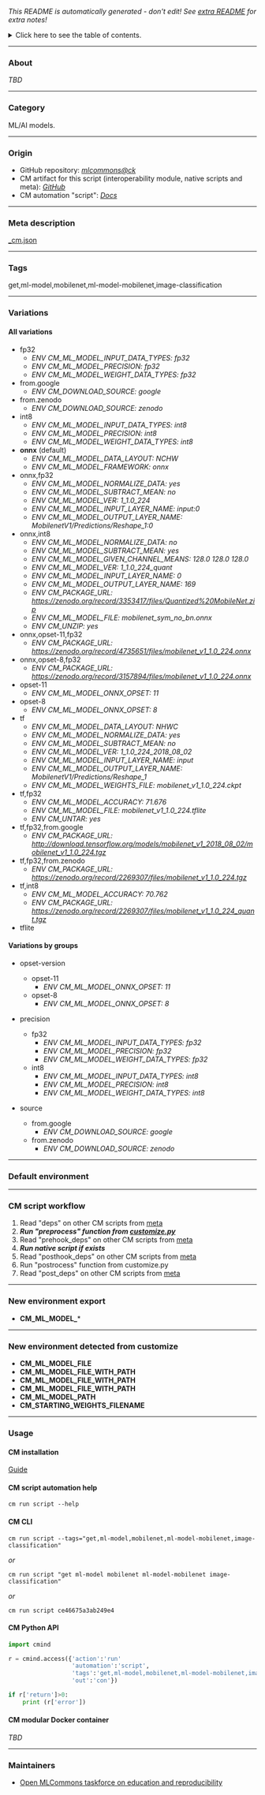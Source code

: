 *This README is automatically generated - don't edit! See [extra README](README-extra.md) for extra notes!*

<details>
<summary>Click here to see the table of contents.</summary>

* [About](#about)
* [Category](#category)
* [Origin](#origin)
* [Meta description](#meta-description)
* [Tags](#tags)
* [Variations](#variations)
  * [ All variations](#all-variations)
  * [ Variations by groups](#variations-by-groups)
* [Default environment](#default-environment)
* [CM script workflow](#cm-script-workflow)
* [New environment export](#new-environment-export)
* [New environment detected from customize](#new-environment-detected-from-customize)
* [Usage](#usage)
  * [ CM installation](#cm-installation)
  * [ CM script automation help](#cm-script-automation-help)
  * [ CM CLI](#cm-cli)
  * [ CM Python API](#cm-python-api)
  * [ CM modular Docker container](#cm-modular-docker-container)
* [Maintainers](#maintainers)

</details>

___
### About

*TBD*
___
### Category

ML/AI models.
___
### Origin

* GitHub repository: *[mlcommons@ck](https://github.com/mlcommons/ck/tree/master/cm-mlops)*
* CM artifact for this script (interoperability module, native scripts and meta): *[GitHub](https://github.com/mlcommons/ck/tree/master/cm-mlops/script/get-ml-model-mobilenet)*
* CM automation "script": *[Docs](https://github.com/octoml/ck/blob/master/docs/list_of_automations.md#script)*

___
### Meta description
[_cm.json](_cm.json)

___
### Tags
get,ml-model,mobilenet,ml-model-mobilenet,image-classification

___
### Variations
#### All variations
* fp32
  - *ENV CM_ML_MODEL_INPUT_DATA_TYPES: fp32*
  - *ENV CM_ML_MODEL_PRECISION: fp32*
  - *ENV CM_ML_MODEL_WEIGHT_DATA_TYPES: fp32*
* from.google
  - *ENV CM_DOWNLOAD_SOURCE: google*
* from.zenodo
  - *ENV CM_DOWNLOAD_SOURCE: zenodo*
* int8
  - *ENV CM_ML_MODEL_INPUT_DATA_TYPES: int8*
  - *ENV CM_ML_MODEL_PRECISION: int8*
  - *ENV CM_ML_MODEL_WEIGHT_DATA_TYPES: int8*
* **onnx** (default)
  - *ENV CM_ML_MODEL_DATA_LAYOUT: NCHW*
  - *ENV CM_ML_MODEL_FRAMEWORK: onnx*
* onnx,fp32
  - *ENV CM_ML_MODEL_NORMALIZE_DATA: yes*
  - *ENV CM_ML_MODEL_SUBTRACT_MEAN: no*
  - *ENV CM_ML_MODEL_VER: 1_1.0_224*
  - *ENV CM_ML_MODEL_INPUT_LAYER_NAME: input:0*
  - *ENV CM_ML_MODEL_OUTPUT_LAYER_NAME: MobilenetV1/Predictions/Reshape_1:0*
* onnx,int8
  - *ENV CM_ML_MODEL_NORMALIZE_DATA: no*
  - *ENV CM_ML_MODEL_SUBTRACT_MEAN: yes*
  - *ENV CM_ML_MODEL_GIVEN_CHANNEL_MEANS: 128.0 128.0 128.0*
  - *ENV CM_ML_MODEL_VER: 1_1.0_224_quant*
  - *ENV CM_ML_MODEL_INPUT_LAYER_NAME: 0*
  - *ENV CM_ML_MODEL_OUTPUT_LAYER_NAME: 169*
  - *ENV CM_PACKAGE_URL: https://zenodo.org/record/3353417/files/Quantized%20MobileNet.zip*
  - *ENV CM_ML_MODEL_FILE: mobilenet_sym_no_bn.onnx*
  - *ENV CM_UNZIP: yes*
* onnx,opset-11,fp32
  - *ENV CM_PACKAGE_URL: https://zenodo.org/record/4735651/files/mobilenet_v1_1.0_224.onnx*
* onnx,opset-8,fp32
  - *ENV CM_PACKAGE_URL: https://zenodo.org/record/3157894/files/mobilenet_v1_1.0_224.onnx*
* opset-11
  - *ENV CM_ML_MODEL_ONNX_OPSET: 11*
* opset-8
  - *ENV CM_ML_MODEL_ONNX_OPSET: 8*
* tf
  - *ENV CM_ML_MODEL_DATA_LAYOUT: NHWC*
  - *ENV CM_ML_MODEL_NORMALIZE_DATA: yes*
  - *ENV CM_ML_MODEL_SUBTRACT_MEAN: no*
  - *ENV CM_ML_MODEL_VER: 1_1.0_224_2018_08_02*
  - *ENV CM_ML_MODEL_INPUT_LAYER_NAME: input*
  - *ENV CM_ML_MODEL_OUTPUT_LAYER_NAME: MobilenetV1/Predictions/Reshape_1*
  - *ENV CM_ML_MODEL_WEIGHTS_FILE: mobilenet_v1_1.0_224.ckpt*
* tf,fp32
  - *ENV CM_ML_MODEL_ACCURACY: 71.676*
  - *ENV CM_ML_MODEL_FILE: mobilenet_v1_1.0_224.tflite*
  - *ENV CM_UNTAR: yes*
* tf,fp32,from.google
  - *ENV CM_PACKAGE_URL: http://download.tensorflow.org/models/mobilenet_v1_2018_08_02/mobilenet_v1_1.0_224.tgz*
* tf,fp32,from.zenodo
  - *ENV CM_PACKAGE_URL: https://zenodo.org/record/2269307/files/mobilenet_v1_1.0_224.tgz*
* tf,int8
  - *ENV CM_ML_MODEL_ACCURACY: 70.762*
  - *ENV CM_PACKAGE_URL: https://zenodo.org/record/2269307/files/mobilenet_v1_1.0_224_quant.tgz*
* tflite

#### Variations by groups

  * opset-version
    * opset-11
      - *ENV CM_ML_MODEL_ONNX_OPSET: 11*
    * opset-8
      - *ENV CM_ML_MODEL_ONNX_OPSET: 8*

  * precision
    * fp32
      - *ENV CM_ML_MODEL_INPUT_DATA_TYPES: fp32*
      - *ENV CM_ML_MODEL_PRECISION: fp32*
      - *ENV CM_ML_MODEL_WEIGHT_DATA_TYPES: fp32*
    * int8
      - *ENV CM_ML_MODEL_INPUT_DATA_TYPES: int8*
      - *ENV CM_ML_MODEL_PRECISION: int8*
      - *ENV CM_ML_MODEL_WEIGHT_DATA_TYPES: int8*

  * source
    * from.google
      - *ENV CM_DOWNLOAD_SOURCE: google*
    * from.zenodo
      - *ENV CM_DOWNLOAD_SOURCE: zenodo*
___
### Default environment

___
### CM script workflow

  1. Read "deps" on other CM scripts from [meta](https://github.com/mlcommons/ck/tree/master/cm-mlops/script/get-ml-model-mobilenet/_cm.json)
  1. ***Run "preprocess" function from [customize.py](https://github.com/mlcommons/ck/tree/master/cm-mlops/script/get-ml-model-mobilenet/customize.py)***
  1. Read "prehook_deps" on other CM scripts from [meta](https://github.com/mlcommons/ck/tree/master/cm-mlops/script/get-ml-model-mobilenet/_cm.json)
  1. ***Run native script if exists***
  1. Read "posthook_deps" on other CM scripts from [meta](https://github.com/mlcommons/ck/tree/master/cm-mlops/script/get-ml-model-mobilenet/_cm.json)
  1. Run "postrocess" function from customize.py
  1. Read "post_deps" on other CM scripts from [meta](https://github.com/mlcommons/ck/tree/master/cm-mlops/script/get-ml-model-mobilenet/_cm.json)
___
### New environment export

* **CM_ML_MODEL_***
___
### New environment detected from customize

* **CM_ML_MODEL_FILE**
* **CM_ML_MODEL_FILE_WITH_PATH**
* **CM_ML_MODEL_FILE_WITH_PATH**
* **CM_ML_MODEL_FILE_WITH_PATH**
* **CM_ML_MODEL_PATH**
* **CM_STARTING_WEIGHTS_FILENAME**
___
### Usage

#### CM installation
[Guide](https://github.com/mlcommons/ck/blob/master/docs/installation.md)

#### CM script automation help
```cm run script --help```

#### CM CLI
`cm run script --tags="get,ml-model,mobilenet,ml-model-mobilenet,image-classification"`

*or*

`cm run script "get ml-model mobilenet ml-model-mobilenet image-classification"`

*or*

`cm run script ce46675a3ab249e4`

#### CM Python API

```python
import cmind

r = cmind.access({'action':'run'
                  'automation':'script',
                  'tags':'get,ml-model,mobilenet,ml-model-mobilenet,image-classification'
                  'out':'con'})

if r['return']>0:
    print (r['error'])
```

#### CM modular Docker container
*TBD*
___
### Maintainers

* [Open MLCommons taskforce on education and reproducibility](https://github.com/mlcommons/ck/blob/master/docs/mlperf-education-workgroup.md)